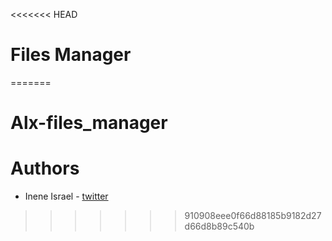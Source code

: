 <<<<<<< HEAD
# Files Manager
=======

# Alx-files_manager

# Authors
- Inene Israel - [twitter]()
>>>>>>> 910908eee0f66d88185b9182d27d66d8b89c540b
